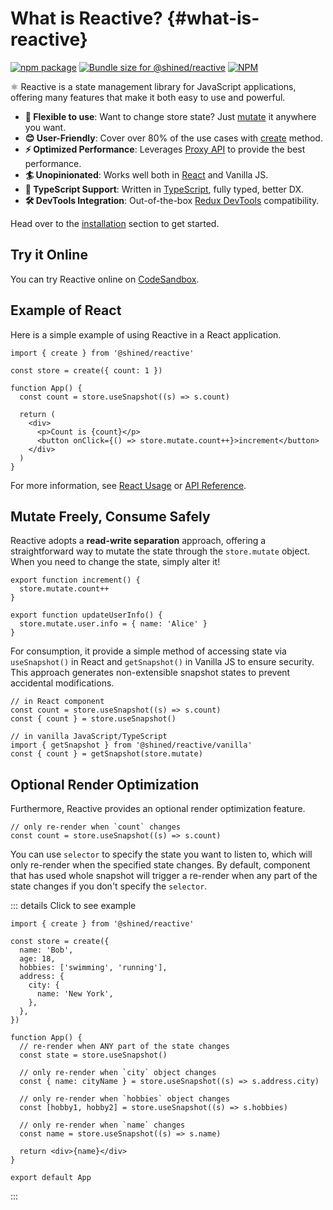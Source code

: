 # What is Reactive? {#what-is-reactive}

<a href="https://npmjs.com/package/@shined/reactive"><img src="https://img.shields.io/npm/v/@shined/reactive.svg" alt="npm package"></a>
<a href="https://pkg-size.dev/@shined/reactive"><img src="https://pkg-size.dev/badge/bundle/17299" title="Bundle size for @shined/reactive"></a>
<a href="https://github.com/sheinsight/reactive/blob/main/LICENSE"><img alt="NPM" src="https://img.shields.io/npm/l/%40shined%2Freactive"></a>

⚛️ Reactive is a state management library for JavaScript applications, offering many features that make it both easy to use and powerful.

- **🧩 Flexible to use**: Want to change store state? Just [mutate](/reference/vanilla-api#create-returns-mutate) it anywhere you want.
- **😊 User-Friendly**: Cover over 80% of the use cases with [create](/reference/root-api#create) method.
- **⚡️ Optimized Performance**: Leverages [Proxy API](https://developer.mozilla.org/en-US/docs/Web/JavaScript/Reference/Global_Objects/Proxy) to provide the best performance.
- **🏄 Unopinionated**: Works well both in [React](https://react.dev/) and Vanilla JS.
- **🦄 TypeScript Support**: Written in [TypeScript](https://www.typescriptlang.org/), fully typed, better DX.
- **🛠️ DevTools Integration**: Out-of-the-box [Redux DevTools](https://github.com/reduxjs/redux-devtools#redux-devtools) compatibility.

Head over to the [installation](/installation) section to get started.

## Try it Online

You can try Reactive online on [CodeSandbox](https://githubbox.com/sheinsight/reactive/tree/main/examples/basic).

## Example of React

Here is a simple example of using Reactive in a React application.

```tsx
import { create } from '@shined/reactive'

const store = create({ count: 1 })

function App() {
  const count = store.useSnapshot((s) => s.count)

  return (
    <div>
      <p>Count is {count}</p>
      <button onClick={() => store.mutate.count++}>increment</button>
    </div>
  )
}
```

For more information, see [React Usage](/usage/react) or [API Reference](/reference/root-api).

## Mutate Freely, Consume Safely

Reactive adopts a **read-write separation** approach, offering a straightforward way to mutate the state through the `store.mutate` object. When you need to change the state, simply alter it!

```tsx
export function increment() {
  store.mutate.count++
}

export function updateUserInfo() {
  store.mutate.user.info = { name: 'Alice' }
}
```

For consumption, it provide a simple method of accessing state via `useSnapshot()` in React and `getSnapshot()` in Vanilla JS to ensure security. This approach generates non-extensible snapshot states to prevent accidental modifications.

```tsx
// in React component
const count = store.useSnapshot((s) => s.count)
const { count } = store.useSnapshot()

// in vanilla JavaScript/TypeScript
import { getSnapshot } from '@shined/reactive/vanilla'
const { count } = getSnapshot(store.mutate)
```

## Optional Render Optimization

Furthermore, Reactive provides an optional render optimization feature.

```tsx
// only re-render when `count` changes
const count = store.useSnapshot((s) => s.count)
```

You can use `selector` to specify the state you want to listen to, which will only re-render when the specified state changes. By default, component that has used whole snapshot will trigger a re-render when any part of the state changes if you don't specify the `selector`.

::: details Click to see example

```tsx
import { create } from '@shined/reactive'

const store = create({
  name: 'Bob',
  age: 18,
  hobbies: ['swimming', 'running'],
  address: {
    city: {
      name: 'New York',
    },
  },
})

function App() {
  // re-render when ANY part of the state changes
  const state = store.useSnapshot()

  // only re-render when `city` object changes
  const { name: cityName } = store.useSnapshot((s) => s.address.city)

  // only re-render when `hobbies` object changes
  const [hobby1, hobby2] = store.useSnapshot((s) => s.hobbies)

  // only re-render when `name` changes
  const name = store.useSnapshot((s) => s.name)

  return <div>{name}</div>
}

export default App
```

:::
